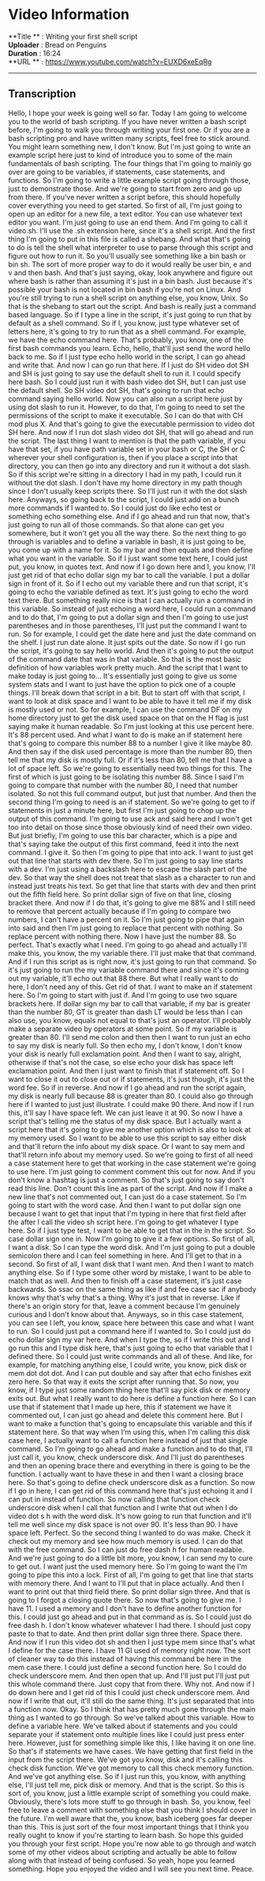 # Video Information

**Title   ** : Writing your first shell script  
**Uploader** : Bread on Penguins  
**Duration** : 16:24  
**URL     ** : https://www.youtube.com/watch?v=EUXD6xeEqRg  

---

## Transcription

 Hello, I hope your week is going well so far. Today I am going to welcome you to the world of bash scripting. If you have never written a bash script before, I'm going to walk you through writing your first one. Or if you are a bash scripting pro and have written many scripts, feel free to stick around. You might learn something new, I don't know. But I'm just going to write an example script here just to kind of introduce you to some of the main fundamentals of bash scripting. The four things that I'm going to mainly go over are going to be variables, if statements, case statements, and functions. So I'm going to write a little example script going through those, just to demonstrate those. And we're going to start from zero and go up from there. If you've never written a script before, this should hopefully cover everything you need to get started. So first of all, I'm just going to open up an editor for a new file, a text editor. You can use whatever text editor you want. I'm just going to use an end them. And I'm going to call it video.sh. I'll use the .sh extension here, since it's a shell script. And the first thing I'm going to put in this file is called a shebang. And what that's going to do is tell the shell what interpreter to use to parse through this script and figure out how to run it. So you'll usually see something like a bin bash or bin sh. The sort of more proper way to do it would really be user bin, e and v and then bash. And that's just saying, okay, look anywhere and figure out where bash is rather than assuming it's just in a bin bash. Just because it's possible your bash is not located in bin bash if you're not on Linux. And you're still trying to run a shell script on anything else, you know, Unix. So that is the shebang to start out the script. And bash is really just a command based language. So if I type a line in the script, it's just going to run that by default as a shell command. So if I, you know, just type whatever set of letters here, it's going to try to run that as a shell command. For example, we have the echo command here. That's probably, you know, one of the first bash commands you learn. Echo, hello, that'll just send the word hello back to me. So if I just type echo hello world in the script, I can go ahead and write that. And now I can go run that here. If I just do SH video dot SH and SH is just going to say use the default shell to run it. I could specify here bash. So I could just run it with bash video dot SH, but I can just use the default shell. So SH video dot SH, that's going to run that echo command saying hello world. Now you can also run a script here just by using dot slash to run it. However, to do that, I'm going to need to set the permissions of the script to make it executable. So I can do that with CH mod plus X. And that's going to give the executable permission to video dot SH here. And now if I run dot slash video dot SH, that will go ahead and run the script. The last thing I want to mention is that the path variable, if you have that set, if you have path variable set in your bash or C, the SH or C wherever your shell configuration is, then if you place a script into that directory, you can then go into any directory and run it without a dot slash. So if this script we're sitting in a directory I had in my path, I could run it without the dot slash. I don't have my home directory in my path though since I don't usually keep scripts there. So I'll just run it with the dot slash here. Anyways, so going back to the script, I could just add on a bunch more commands if I wanted to. So I could just do like echo test or something echo something else. And if I go ahead and run that now, that's just going to run all of those commands. So that alone can get you somewhere, but it won't get you all the way there. So the next thing to go through is variables and to define a variable in bash, it is just going to be, you come up with a name for it. So my bar and then equals and then define what you want in the variable. So if I just want some text here, I could just put, you know, in quotes text. And now if I go down here and I, you know, I'll just get rid of that echo dollar sign my bar to call the variable. I put a dollar sign in front of it. So if I echo out my variable there and run that script, it's going to echo the variable defined as text. It's just going to echo the word text there. But something really nice is that I can actually run a command in this variable. So instead of just echoing a word here, I could run a command and to do that, I'm going to put a dollar sign and then I'm going to use just parentheses and in those parentheses, I'll just put the command I want to run. So for example, I could get the date here and just the date command on the shelf. I just run date alone. It just spits out the date. So now if I go run the script, it's going to say hello world. And then it's going to put the output of the command date that was in that variable. So that is the most basic definition of how variables work pretty much. And the script that I want to make today is just going to... It's essentially just going to give us some system stats and I want to just have the option to pick one of a couple things. I'll break down that script in a bit. But to start off with that script, I want to look at disk space and I want to be able to have it tell me if my disk is mostly used or not. So for example, I can use the command DF on my home directory just to get the disk used space on that on the H flag is just saying make it human readable. So I'm just looking at this use percent here. It's 88 percent used. And what I want to do is make an if statement here that's going to compare this number 88 to a number I give it like maybe 80. And then say if the disk used percentage is more than the number 80, then tell me that my disk is mostly full. Or if it's less than 80, tell me that I have a lot of space left. So we're going to essentially need two things for this. The first of which is just going to be isolating this number 88. Since I said I'm going to compare that number with the number 80, I need that number isolated. So not this full command output, but just that number. And then the second thing I'm going to need is an if statement. So we're going to get to if statements in just a minute here, but first I'm just going to chop up the output of this command. I'm going to use ack and said here and I won't get too into detail on those since those obviously kind of need their own video. But just briefly, I'm going to use this bar character, which is a pipe and that's saying take the output of this first command, feed it into the next command. I give it. So then I'm going to pipe that into ack. I want to just get out that line that starts with dev there. So I'm just going to say line starts with a dev. I'm just using a backslash here to escape the slash part of the dev. So that way the shell does not treat that slash as a character to run and instead just treats his text. So get that line that starts with dev and then print out the fifth field here. So print dollar sign of five on that line, closing bracket there. And now if I do that, it's going to give me 88% and I still need to remove that percent actually because if I'm going to compare two numbers, I can't have a percent on it. So I'm just going to pipe that again into said and then I'm just going to replace that percent with nothing. So replace percent with nothing there. Now I have just the number 88. So perfect. That's exactly what I need. I'm going to go ahead and actually I'll make this, you know, the my variable there. I'll just make that that command. And if I run this script as is right now, it's just going to run that command. So it's just going to run the my variable command there and since it's coming out my variable, it'll echo out that 88 there. But what I really want to do here, I don't need any of this. Get rid of that. I want to make an if statement here. So I'm going to start with just if. And I'm going to use two square brackets here. If dollar sign my bar to call that variable, if my bar is greater than the number 80, GT is greater than dash LT would be less than I can also use, you know, equals not equal to that's just an operator. I'll probably make a separate video by operators at some point. So if my variable is greater than 80. I'll send me colon and then then I want to run just an echo to say my disk is nearly full. So then echo my, I don't know, I don't know your disk is nearly full exclamation point. And then I want to say, alright, otherwise if that's not the case, so else echo your disk has space left exclamation point. And then I just want to finish that if statement off. So I want to close it out to close out or if statements, it's just though, it's just the word fee. So if in reverse. And now if I go ahead and run the script again, my disk is nearly full because 88 is greater than 80. I could also go through here if I wanted to just just illustrate. I could make 90 there. And now if I run this, it'll say I have space left. We can just leave it at 90. So now I have a script that's telling me the status of my disk space. But I actually want a script here that it's going to give me another option which is also to look at my memory used. So I want to be able to use this script to say either disk and that'll return the info about my disk space. Or I want to say mem and that'll return info about my memory used. So we're going to first of all need a case statement here to get that working in the case statement we're going to use here. I'm just going to comment comment this out for now. And if you don't know a hashtag is just a comment. So that's just going to say don't read this line. Don't count this line as part of the script. And now if I make a new line that's not commented out, I can just do a case statement. So I'm going to start with the word case. And then I want to put dollar sign one because I want to get that input that I'm typing in here that first field after the after I call the video sh script here. I'm going to get whatever I type here. So if I just type test, I want to be able to get that in the in the script. So case dollar sign one in. Now I'm going to give it a few options. So first of all, I want a disk. So I can type the word disk. And I'm just going to put a double semicolon there and I can feel something in here. And I'll get to that in a second. So first of all, I want disk that I want men. And then I want to match anything else. So if I type some other word by mistake, I want to be able to match that as well. And then to finish off a case statement, it's just case backwards. So ssac on the same thing as like if and fee case sac if anybody knows why that's why that's a thing. Why it's just that in reverse. Like if there's an origin story for that, leave a comment because I'm genuinely curious and I don't know about that. Anyways, so in this case statement, you can see I left, you know, space here between this case and what I want to run. So I could just put a command here if I wanted to. So I could just do echo dollar sign my var here. And when I type the, so if I write this out and I go run this and I type disk here, that's just going to echo that variable that I defined there. So I could just write commands and all of these. And like, for example, for matching anything else, I could write, you know, pick disk or mem dot dot dot. And I can put double and say after that echo finishes exit zero here. So that way it exits the script after running that. So now, you know, if I type just some random thing here that'll say pick disk or memory exits out. But what I really want to do here is define a function here. So I can use that if statement that I made up here, this if statement we have it commented out, I can just go ahead and delete this comment here. But I want to make a function that's going to encapsulate this variable and this if statement here. So that way when I'm using this, when I'm calling this disk case here, I actually want to call a function here instead of just that single command. So I'm going to go ahead and make a function and to do that, I'll just call it, you know, check underscore disk. And I'll just do parentheses and then an opening brace there and everything in there is going to be the function. I actually want to have these in and then I want a closing brace here. So that's going to define check underscore disk as a function. So now if I go in here, I can get rid of this command here that's just echoing it and I can put in instead of function. So now calling that function check underscore disk when I call that function and I write that out when I do video dot s h with the word disk. It's now going to run that function and it'll tell me well since my disk space is not over 90. It's less than 90. I have space left. Perfect. So the second thing I wanted to do was make. Check it check out my memory and see how much memory is used. I can do that with the free command. So I can just do free dash h for human readable. And we're just going to do a little bit more, you know, I can send my to cure to get out. I want just the used memory here. So I'm going to want the I'm going to pipe this into a lock. First of all, I'm going to get that line that starts with memory there. And I want to I'll put that in place actually. And then I want to print out that third field there. So print dollar sign three. And that is going to I forgot a closing quote there. So now that's going to give me. I have 11. I used a memory and I don't have to define another function for this. I could just go ahead and put in that command as is. So I could just do free dash h. I don't know whatever whatever I had there. I should just copy paste to that to date. And then print dollar sign three there. Space there. And now if I run this video dot sh and then I just type mem since that's what I define for the case there. I have 11 GI used of memory right now. The sort of cleaner way to do this instead of having this command be here in the mem case there. I could just define a second function here. So I could do check underscore mem. And then open that up. And I'll just put I'll just put this whole command there. Just copy that from there. Why not. And now if I do down here and I get rid of this I could just check underscore mem. And now if I write that out, it'll still do the same thing. It's just separated that into a function now. Okay. So I think that has pretty much gone through the main thing as I wanted to go through. So we've talked about this variable. How to define a variable here. We've talked about if statements and you could separate your if statement onto multiple lines like I could just press enter here. However, just for something simple like this, I like having it on one line. So that's if statements we have cases. We have getting that first field in the input from the script there. We've got you know, disk and it's calling this check disk function. We've got memory to call this check memory function. And we've got anything else. So if I just run this, you know, with anything else, I'll just tell me, pick disk or memory. And that is the script. So this is sort of, you know, just a little example script of something you could make. Obviously, there's lots more stuff to go through in bash. So, you know, feel free to leave a comment with something else that you think I should cover in the future. I'm well aware that the, you know, bash iceberg goes far deeper than this. This is just sort of the four most important things that I think you really ought to know if you're starting to learn bash. So hope this guided you through your first script. Hope you're now able to go through and watch some of my other videos about scripting and actually be able to follow along with that instead of being confused. So yeah, hope you learned something. Hope you enjoyed the video and I will see you next time. Peace.